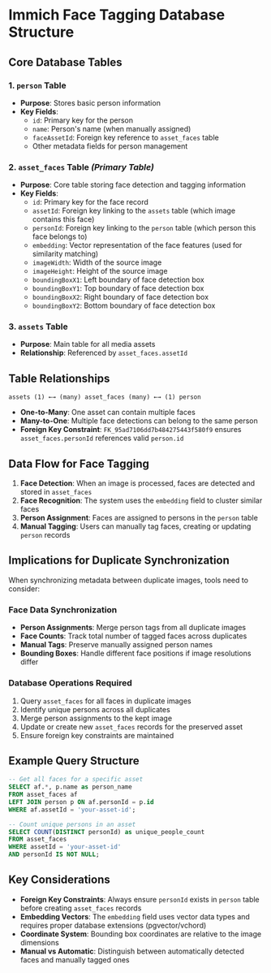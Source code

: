 # Immich Face Tagging Database Structure


## Core Database Tables

### 1. `person` Table
- **Purpose**: Stores basic person information
- **Key Fields**:
  - `id`: Primary key for the person
  - `name`: Person's name (when manually assigned)
  - `faceAssetId`: Foreign key reference to `asset_faces` table
  - Other metadata fields for person management

### 2. `asset_faces` Table *(Primary Table)*
- **Purpose**: Core table storing face detection and tagging information
- **Key Fields**:
  - `id`: Primary key for the face record
  - `assetId`: Foreign key linking to the `assets` table (which image contains this face)
  - `personId`: Foreign key linking to the `person` table (which person this face belongs to)
  - `embedding`: Vector representation of the face features (used for similarity matching)
  - `imageWidth`: Width of the source image
  - `imageHeight`: Height of the source image
  - `boundingBoxX1`: Left boundary of face detection box
  - `boundingBoxY1`: Top boundary of face detection box
  - `boundingBoxX2`: Right boundary of face detection box
  - `boundingBoxY2`: Bottom boundary of face detection box

### 3. `assets` Table
- **Purpose**: Main table for all media assets
- **Relationship**: Referenced by `asset_faces.assetId`

## Table Relationships

```
assets (1) ←→ (many) asset_faces (many) ←→ (1) person
```

- **One-to-Many**: One asset can contain multiple faces
- **Many-to-One**: Multiple face detections can belong to the same person
- **Foreign Key Constraint**: `FK_95ad7106dd7b484275443f580f9` ensures `asset_faces.personId` references valid `person.id`

## Data Flow for Face Tagging

1. **Face Detection**: When an image is processed, faces are detected and stored in `asset_faces`
2. **Face Recognition**: The system uses the `embedding` field to cluster similar faces
3. **Person Assignment**: Faces are assigned to persons in the `person` table
4. **Manual Tagging**: Users can manually tag faces, creating or updating `person` records

## Implications for Duplicate Synchronization

When synchronizing metadata between duplicate images, tools need to consider:

### Face Data Synchronization
- **Person Assignments**: Merge person tags from all duplicate images
- **Face Counts**: Track total number of tagged faces across duplicates
- **Manual Tags**: Preserve manually assigned person names
- **Bounding Boxes**: Handle different face positions if image resolutions differ

### Database Operations Required
1. Query `asset_faces` for all faces in duplicate images
2. Identify unique persons across all duplicates
3. Merge person assignments to the kept image
4. Update or create new `asset_faces` records for the preserved asset
5. Ensure foreign key constraints are maintained

## Example Query Structure

```sql
-- Get all faces for a specific asset
SELECT af.*, p.name as person_name 
FROM asset_faces af 
LEFT JOIN person p ON af.personId = p.id 
WHERE af.assetId = 'your-asset-id';

-- Count unique persons in an asset
SELECT COUNT(DISTINCT personId) as unique_people_count
FROM asset_faces 
WHERE assetId = 'your-asset-id' 
AND personId IS NOT NULL;
```

## Key Considerations

- **Foreign Key Constraints**: Always ensure `personId` exists in `person` table before creating `asset_faces` records
- **Embedding Vectors**: The `embedding` field uses vector data types and requires proper database extensions (pgvector/vchord)
- **Coordinate System**: Bounding box coordinates are relative to the image dimensions
- **Manual vs Automatic**: Distinguish between automatically detected faces and manually tagged ones
